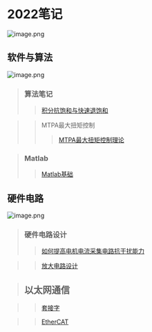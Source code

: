 # 2022笔记

![image.png](https://s2.loli.net/2022/03/01/dkjvSsBOab1Vweq.png)

## 软件与算法
![image.png](https://s2.loli.net/2022/03/01/EkKiYrZ6nztvgPA.png)

> ### 算法笔记
>> [积分抗饱和与快速退饱和](https://github.com/jake167-wq/note/blob/main/%E7%A7%AF%E5%88%86%E6%8A%97%E9%A5%B1%E5%92%8C%E4%B8%8E%E5%BF%AB%E9%80%9F%E9%80%80%E9%A5%B1%E5%92%8C.md)

>> MTPA最大扭矩控制
>>>[MTPA最大扭矩控制理论](https://github.com/jake167-wq/note/blob/main/MTPA%E6%9C%80%E5%A4%A7%E6%89%AD%E7%9F%A9%E6%8E%A7%E5%88%B6%E7%90%86%E8%AE%BA.md)

> ### Matlab
>>[Matlab基础](https://github.com/jake167-wq/note/blob/main/Matlab%E5%9F%BA%E7%A1%80.md)


## 硬件电路
![image.png](https://s2.loli.net/2022/03/01/BwnKPDgeZYCQ87J.png)

> ### 硬件电路设计
>> [如何提高电机电流采集电路抗干扰能力](https://github.com/jake167-wq/note/blob/main/%E7%94%B5%E6%B5%81%E9%87%87%E6%A0%B7%E7%94%B5%E8%B7%AF%E8%AE%BE%E8%AE%A1.md)

>> [放大电路设计](https://github.com/jake167-wq/note/blob/main/%E6%94%BE%E5%A4%A7%E7%94%B5%E8%B7%AF.md)

> ## 以太网通信

>> [套接字](https://github.com/jake167-wq/note/blob/main/%E5%A5%97%E6%8E%A5%E5%AD%97.md)

>> [EtherCAT](https://github.com/jake167-wq/note/blob/main/EtherCat.md)